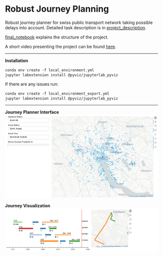 # Robust Journey Planning

Robust journey planner for swiss public transport network taking possible delays into account. Detailed task description is in [project_description](project_description.md).

[final_notebook](notebooks/final_notebook.ipynb) explains the structure of the project.

A short video presenting the project can be found [here](https://www.youtube.com/watch?v=tZWT6d0ZCrg&feature=youtu.be).

---

**Installation**
```
conda env create -f local_environment.yml
jupyter labextension install @pyviz/jupyterlab_pyviz
```

If there are any issues run:
```
conda env create -f local_environment_export.yml
jupyter labextension install @pyviz/jupyterlab_pyviz
```

---

**Journey Planner Interface**
![](images/journey_planner.png)

**Journey Visualization**
![](images/journey_visualization.png)
